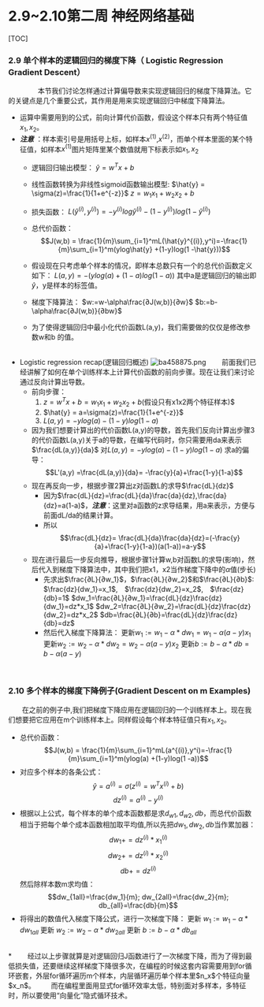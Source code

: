 
# 2.9~2.10第二周 神经网络基础
[TOC]

### 2.9 单个样本的逻辑回归的梯度下降（ Logistic Regression Gradient Descent）
　　
&emsp;　本节我们讨论怎样通过计算偏导数来实现逻辑回归的梯度下降算法。它的关键点是几个重要公式，其作用是用来实现逻辑回归中梯度下降算法。

* 运算中需要用到的公式，前向计算代价函数，假设这个样本只有两个特征值$x_1,x_2$。
* ***注意*** ：样本索引号是用括号上标，如样本$x^{(1)}$,$x^{(2)}$，而单个样本里面的某个特征值，如样本$x^{(1)}$图片矩阵里某个数值就用下标表示如$x_1,x_2$
	* 逻辑回归输出模型：
		 $\hat{y} = w^Tx + b$
		 
	* 线性函数转换为非线性sigmoid函数输出模型:
		$\hat{y} = \sigma(z)=\frac{1}{1+e^{-z}}$
		$z =  w_1x_1+w_2x_2+b$
	* 损失函数：
		$L(\hat{y}^{(i)},y^{(i)}) = -y^{(i)}log\hat{y}^{(i)} - (1-y^{(i)})log(1 -\hat{y}^{(i)})$ 
	* 总代价函数：
		$$J(w,b) = \frac{1}{m}\sum_{i=1}^mL(\hat{y}^{(i)},y^i)=-\frac{1}{m}\sum_{i=1}^m(ylog\hat{y} +(1-y)log(1 -\hat{y}))$$
	* 假设现在只考虑单个样本的情况，即样本总数只有一个的总代价函数定义如下：
	$L(a,y)=-(ylog(a)+(1-a)log(1-a))$
	其中a是逻辑回归的输出即$\hat{y}$，y是样本的标签值。
	* 梯度下降算法：
	$w:=w-\alpha\frac{∂J(w,b)}{∂w}$
	$b:=b-\alpha\frac{∂J(w,b)}{∂bw}$
	* 为了使得逻辑回归中最小化代价函数L(a,y)，我们需要做的仅仅是修改参数w和b 的值。
	<br>
* Logistic regression recap(逻辑回归概述)
![ba458875.png](:storage\75bf1d0b-496f-4654-a43b-4df861a8f65a\631df727.png)
&emsp;　前面我们已经讲解了如何在单个训练样本上计算代价函数的前向步骤。现在让我们来讨论通过反向计算出导数。
	* 前向步骤：
		1. $z = w^Tx + b = w_1x_1+w_2x_2+b$(假设只有x1x2两个特征样本)$
		2. $\hat{y} = a=\sigma(z)=\frac{1}{1+e^{-z}}$
		3. $L(a,y) = -ylog(a) - (1-y)log(1 -a)$
	* 因为我们想要计算出的代价函数L(a,y)的导数，首先我们反向计算出步骤3的代价函数L(a,y)关于a的导数，在编写代码时，你只需要用da来表示$\frac{dL(a,y)}{da}$
	对$L(a,y) = -ylog(a) - (1-y)log(1 -a)$ 求a的偏导：
	$$L'(a,y) =\frac{dL(a,y)}{da}= -\frac{y}{a}+\frac{1-y}{1-a}$$
	* 现在再反向一步，根据步骤2算出z对函数L的求导$\frac{dL}{dz}$
		* 因为$\frac{dL}{dz}=\frac{dL}{da}\frac{da}{dz},\frac{da}{dz}=a(1-a)$，***注意***：这里对a函数的z求导结果，用a来表示，方便与前面dL/da的结果计算。
		* 所以
		$$\frac{dL}{dz}= \frac{dL}{da}\frac{da}{dz}=(-\frac{y}{a}+\frac{1-y}{1-a})(a(1-a))=a-y$$
	* 现在进行最后一步反向推导，根据步骤1计算w,b对函数L的求导(影响)，然后代入到梯度下降算法中，其中我们把x1，x2当作梯度下降中的$\alpha$值(步长)
		* 先求出$\frac{∂L}{∂w_1}$，$\frac{∂L}{∂w_2}$和$\frac{∂L}{∂b}$:
			$\frac{dz}{dw_1}=x_1$,　$\frac{dz}{dw_2}=x_2$,　$\frac{dz}{db}=1$
			$dw_1=\frac{∂L}{∂w_1}=\frac{dL}{dz}\frac{dz}{dw_1}=dz*x_1$
			$dw_2=\frac{∂L}{∂w_2}=\frac{dL}{dz}\frac{dz}{dw_2}=dz*x_2$
			$db=\frac{∂L}{∂b}=\frac{dL}{dz}\frac{dz}{db}=dz$
		* 然后代入梯度下降算法：
			更新$w_1:=w_1-\alpha *dw_1=w_1-\alpha(a-y)x_1$
			更新$w_2:=w_2-\alpha *dw_2=w_2-\alpha(a-y)x_2$
			更新$b:=b-\alpha *db=b-\alpha(a-y)$
<br>		

### 2.10 多个样本的梯度下降例子(Gradient Descent on m Examples)
&emsp;　在之前的例子中,我们把梯度下降应用在逻辑回归的一个训练样本上。现在我们想要把它应用在m个训练样本上。同样假设每个样本特征值只有$x_1,x_2$。
* 总代价函数：
	$$J(w,b) = \frac{1}{m}\sum_{i=1}^mL(a^{(i)},y^i)=-\frac{1}{m}\sum_{i=1}^m(ylog(a) +(1-y)log(1 -a))$$
* 对应多个样本的各条公式：
	$$\hat{y} =a^{(i)}=\sigma(z^{(i)} = w^Tx^{(i)} + b)$$
	$${dz}^{(i)}=a^{(i)}-y^{(i)}$$
* 根据以上公式，每个样本的单个成本函数都是求$d_{w1},d_{w2},db$，而总代价函数相当于把每个单个成本函数相加取平均值,所以先把$dw_1,dw_2,db$当作累加器：
	$$dw_1 +=dz^{(i)}*x_1^{(i)}$$
	$$dw_2 +=dz^{(i)}*x_2^{(i)}$$
	$$db +=dz^{(i)}$$
	然后除样本数m求均值：
	$$dw_{1all}=\frac{dw_1}{m}; dw_{2all}=\frac{dw_2}{m}; db_{all}=\frac{db}{m}$$
* 将得出的数值代入梯度下降公式，进行一次梯度下降：
	更新 $w_1:=w_1-\alpha *dw_{1all}$
	更新 $w_2:=w_2-\alpha *dw_{2all}$
	更新 $b:=b-\alpha *db_{all}$
<br>
*  &emsp;　经过以上步骤就算是对逻辑回归J函数进行了一次梯度下降，而为了得到最低损失值，还要继续这样梯度下降很多次，在编程的时候这套内容需要用到for循环嵌套，外层for循环遍历m个样本，内层循环遍历单个样本里$n_x$个特征向量$x_n$。
&emsp;　而在编程里面用显式for循环效率太低，特别面对多样本，多特征时，所以要使用“向量化”隐式循环技术。

	
	
<!--stackedit_data:
eyJoaXN0b3J5IjpbLTE5NDcyOTExNThdfQ==
-->
